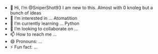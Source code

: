 - 👋 Hi, I’m @SniperShot93 I am new to this. Almost with 0 knoleg but a bunch of ideas
- 👀 I’m interested in ...  Atomatition 
- 🌱 I’m currently learning ... Python 
- 💞️ I’m looking to collaborate on ...
- 📫 How to reach me ...
- 😄 Pronouns: ...
- ⚡ Fun fact: ...

<!---
SniperShot93/SniperShot93 is a ✨ special ✨ repository because its `README.md` (this file) appears on your GitHub profile.
You can click the Preview link to take a look at your changes.
--->
